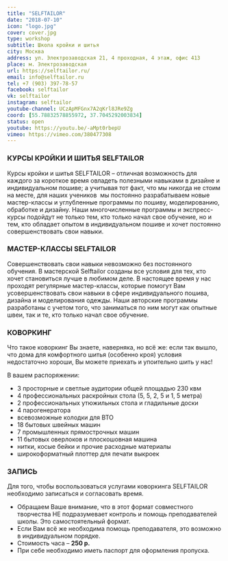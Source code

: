 ```yaml
---
title: "SELFTAILOR"
date: "2018-07-10"
icon: "logo.jpg"
cover: cover.jpg
type: workshop
subtitle: Школа кройки и шитья
city: Москва
address: ул. Электрозаводская 21, 4 проходная, 4 этаж, офис 413
place: м. Электрозаводская
url: https://selftailor.ru/
email: info@selftailor.ru
tel: +7 (903) 397-78-57
facebook: selftailor
vk: selftailor
instagram: selftailor
youtube-channel: UCzApMFGnx7A2qKrl8JRe9Zg
coord: [55.78832578855972, 37.7045292003834]
status: open
youtube: https://youtu.be/-aMpt0rbepU
vimeo: https://vimeo.com/380477308
---
```


### КУРСЫ КРОЙКИ И ШИТЬЯ SELFTAILOR

Курсы кройки и шитья SELFTAILOR – отличная возможность для каждого за короткое время овладеть полезными навыками в дизайне и индивидуальном пошиве; а учитывая тот факт, что мы никогда не стоим на месте, для наших учеников  мы постоянно разрабатываем новые мастер-классы и углубленные программы по пошиву, моделированию, обработке и дизайну. Наши многочисленные программы и экспресс-курсы подойдут не только тем, кто только начал свое обучение, но и тем, кто обладает опытом в индивидуальном пошиве и хочет постоянно совершенствовать свои навыки.

### МАСТЕР-КЛАССЫ SELFTAILOR

Совершенствовать свои навыки невозможно без постоянного обучения. В мастерской Selftailor созданы все условия для тех, кто хочет становиться лучше в любимом деле. В настоящее время у нас проходят регулярные мастер-классы, которые помогут Вам усовершенствовать свои навыки в сфере индивидуального пошива, дизайна и моделирования одежды. Наши авторские программы разработаны с учетом того, что заниматься по ним могут как опытные швеи, так и те, кто только начал свое обучение.

### КОВОРКИНГ

Что такое коворкинг Вы знаете, наверняка, но всё же: если так вышло, что дома для комфортного шитья (особенно кроя) условия недостаточно хороши, Вы можете приехать и упоительно шить у нас!

В вашем распоряжении:

* 3 просторные и светлые аудитории общей площадью 230 квм
* 4 профессиональных раскройных стола (5, 5, 2, 5 и 1, 5 метра)
* 2 профессиональных утюжильных стола и гладильные доски
* 4 парогенератора
* всевозможные колодки для ВТО
* 18 бытовых швейных машин
* 7 промышленных прямострочных машин
* 11 бытовых оверлоков и плоскошовная машина
* нитки, косые бейки и прочие расходные материалы
* широкоформатный плоттер для печати выкроек

### ЗАПИСЬ

Для того, чтобы воспользоваться услугами коворкинга SELFTAILOR необходимо записаться и согласовать время.

* Обращаем Ваше внимание, что в этот формат совместного творчества НЕ подразумевает контроль и помощь преподавателей школы. Это самостоятельный формат.
* Если Вам всё же необходима помощь преподавателя, это возможно в индивидуальном порядке.
* Стоимость часа – **250 р.**
* При себе необходимо иметь паспорт для оформления пропуска.
